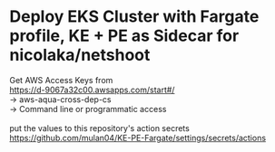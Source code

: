 # Deploy EKS Cluster with Fargate profile, KE  + PE as Sidecar for nicolaka/netshoot <br> 

Get AWS Access Keys from<br> 
https://d-9067a32c00.awsapps.com/start#/<br> 
-> aws-aqua-cross-dep-cs<br> 
-> Command line or programmatic access<br> 
<br> 
put the values to this repository's action secrets<br> 
https://github.com/mulan04/KE-PE-Fargate/settings/secrets/actions
